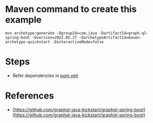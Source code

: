 # Maven command to create this example
```
mvn archetype:generate -DgroupId=com.java -DartifactId=graph-ql-spring-boot -Dversion=2022.05.27 -DarchetypeArtifactId=maven-archetype-quickstart -DinteractiveMode=false
```

# Steps
* Refer dependencies in [pom.xml](pom.xml)

# References
* [https://github.com/graphql-java-kickstart/graphql-spring-boot](https://github.com/graphql-java-kickstart/graphql-spring-boot)